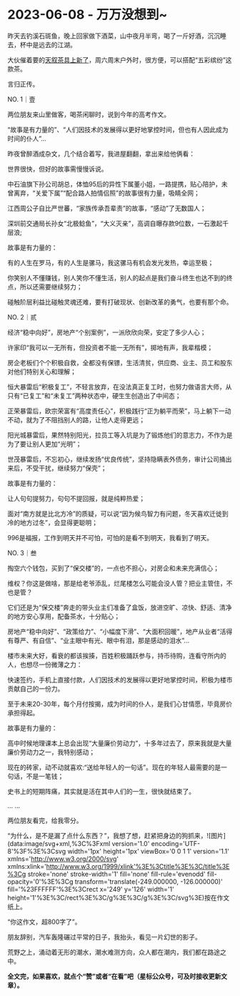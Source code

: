# 2023-06-08 - 万万没想到~

昨天去钓溪石斑鱼，晚上回家做下酒菜，山中夜月半弯，喝了一斤好酒，沉沉睡去，杯中是远去的江湖。

大伙催着要的[天叙茶具上新了](http://mp.weixin.qq.com/s?__biz=Mzg2MTg2OTYzNQ==&mid=2247483788&idx=1&sn=b2401d8bb258fb218229f6ac700ae95b&chksm=ce11c2a0f9664bb613e3ea01db04e9d7a61d637c914e9038baabb3b78a45e6b198d616d3dc05&scene=21#wechat_redirect)，周六周末户外时，很方便，可以搭配“五彩缤纷”这款茶。

言归正传。

NO. 1｜壹

两位朋友来山里做客，喝茶闲聊时，说到今年的高考作文。

“故事是有力量的”、“人们因技术的发展得以更好地掌控时间，但也有人因此成为时间的仆人”...

昨夜曾醉酒成杂文，几个结合着写，我进屋翻翻，拿出来给他俩看：

世界很快，但好的故事需慢慢诉说。

中石油旗下孙公司胡总，体恤95后的异性下属董小姐，一路提携，贴心陪护，未曾离弃，“关爱下属”“配合路人拍情侣照”的故事很有力量，吸睛全网；

江西周公子自比严世蕃，“家族传承吾辈责”的故事，“感动”了无数国人；

深圳前交通局长孙女“北极鲶鱼”，“大义灭亲”，高调自曝存款9位数，一石激起千层浪;

故事是有力量的：

有的人生在罗马，有的人生是骡马，我这骡马有机会发光发热，幸运至极；

你笑别人不懂赚钱，别人笑你不懂生活，别人的起点是我们奋斗终生也达不到的终点，所以还需要继续努力；

碰触阶层利益比碰触灵魂还难，要有打破现状、创新改革的勇气，也要有那个命。

NO. 2｜贰

经济“稳中向好”，房地产“个别案例”，一派欣欣向荣，安定了多少人心；

许家印“我可以一无所有，但投资者不能一无所有”，掷地有声，我辈楷模；

房企老板们个个积极自救，全都没有保镖，生活清贫，供应商、业主、员工和股东对他们特别关心和理解；

恒大暴雷后“积极复工”，不轻言放弃，在没法真正复工时，也努力做语言大师，从只有“已复工”和“未复工”两种状态中，硬生生创造出了中间态；

正荣暴雷后，欧宗荣富有“高度责任心”，积极践行“正为躺平而荣”，马上躺下一动不动，就为了不阻挡别人的路，让他人走得更远；

阳光城暴雷后，果然特别阳光，拉员工等入坑是为了锻炼他们的意志力，不作为是为了要让别人更加“光明”；

世茂暴雷后，不忘初心，继续发扬“优良传统”，坚持隐瞒表外债务，审计公司捅出来后，不受干扰，继续努力“保壳”；

故事是有力量的：

让人句句提努力，句句不提回报，就是纯粹热爱；

面对“南方就是比北方冷”的质疑，可以说“因为候鸟智力有问题，冬天喜欢迁徙到冷的地方过冬”，会显得更聪明；

996是福报，工作到明天并不可怕，可怕的是看不到明天，我看到了明天。

NO. 3｜叁

掏空六个钱包，买到了“保交楼”的，一点也不担心，对房企和未来充满信心；

维权？你这是做啥，那是给老爷添乱，烂尾楼怎么可能会没人管？把业主管住，不也是管？

它们还是为“保交楼”奔走的带头业主们准备了盒饭，放进空旷、凉快、舒适、清净的地方安心享用，配备茶水，十分贴心；

房地产“稳中向好”、“政策给力”、“小幅度下滑”、“大面积回暖”，地产从业者“活得有尊严、有自信”、“业主眼中有光、眼中有泪，那是感动的泪水”...

楼市未来大好，看衰的都该挨揍，百姓积极踊跃参与，持币待购，连看守所内的人，也想尽一份微薄之力：


快速签约，手机上直接付款，人们因技术的发展得以更好地掌控时间，积极为楼市贡献自己的一份力。

至于未来20-30年，每个月付按揭，成为时间的仆人，是我们心甘情愿，毕竟房价承担得起。

故事是有力量的：

高中时候地理课本上总会出现“大量廉价劳动力”，十多年过去了，原来我就是大量廉价劳动力之一，我特别感动；

现在的砖家，动不动就喜欢:“送给年轻人的一句话”。现在的年轻人最需要的是一句话，不是一笔钱；

史书上的短期阵痛，其实就是活在其中人们的一生，很快就结束了。

... ...

两位朋友看完，给我零分。

“为什么，是不是漏了点什么东西？”，我想了想，赶紧把身边的狗抓来，![图片](data:image/svg+xml,%3C%3Fxml version='1.0' encoding='UTF-8'%3F%3E%3Csvg width='1px' height='1px' viewBox='0 0 1 1' version='1.1' xmlns='http://www.w3.org/2000/svg' xmlns:xlink='http://www.w3.org/1999/xlink'%3E%3Ctitle%3E%3C/title%3E%3Cg stroke='none' stroke-width='1' fill='none' fill-rule='evenodd' fill-opacity='0'%3E%3Cg transform='translate(-249.000000, -126.000000)' fill='%23FFFFFF'%3E%3Crect x='249' y='126' width='1' height='1'%3E%3C/rect%3E%3C/g%3E%3C/g%3E%3C/svg%3E)按在作文纸上。

“你这作文，超800字了”。

朋友辞别，汽车轰隆碾过平常的日子，我抬头，看见一片幻世的影子。

荒野之上，涌动着无形的潮水，潮水难测方向，众人都在潮内，我们都在路途之中。

**全文完，如果喜欢，就点个“赞”或者“在看”吧（星标公众号，可及时接收更新文章）。**